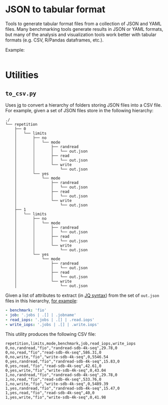 # JSON to tabular format

Tools to generate tabular format files from a collection of JSON and 
YAML files. Many benchmarking tools generate results in JSON or YAML 
formats, but many of the analysis and visualization tools work better 
with tabular formats (e.g. CSV, R/Pandas dataframes, etc.).

Example:

```javascript
```

# Utilities

## `to_csv.py`

Uses [jq](https://stedolan.github.io/jq/) to convert a hierarchy of 
folders storing JSON files into a CSV file. For example, given a set 
of JSON files store in the following hierarchy:

```
./
└── repetition
    ├── 0
    │   └── limits
    │       ├── no
    │       │   └── mode
    │       │       ├── randread
    │       │       │   └── out.json
    │       │       ├── read
    │       │       │   └── out.json
    │       │       └── write
    │       │           └── out.json
    │       └── yes
    │           └── mode
    │               ├── randread
    │               │   └── out.json
    │               ├── read
    │               │   └── out.json
    │               └── write
    │                   └── out.json
    ├── 1
    │   └── limits
    │       ├── no
    │       │   └── mode
    │       │       ├── randread
    │       │       │   └── out.json
    │       │       ├── read
    │       │       │   └── out.json
    │       │       └── write
    │       │           └── out.json
    │       └── yes
    │           └── mode
    │               ├── randread
    │               │   └── out.json
    │               ├── read
    │               │   └── out.json
    │               └── write
    │                   └── out.json
```

Given a list of attributes to extract (in [JQ 
syntax](https://stedolan.github.io/jq/tutorial/)) from the set of 
`out.json` files in this hierarchy, [for example]():

```yaml
- benchmark: 'fio'
- job: '.jobs | .[] | .jobname'
- read_iops: '.jobs | .[] | .read.iops'
- write_iops: '.jobs | .[] | .write.iops'
```

This utility produces the following CSV file:

```csv
repetition,limits,mode,benchmark,job,read_iops,write_iops
0,no,randread,"fio","randread-sdb-4k-seq",29.78,0
0,no,read,"fio","read-sdb-4k-seq",586.31,0
0,no,write,"fio","write-sdb-4k-seq",0,5546.54
0,yes,randread,"fio","randread-sdb-4k-seq",15.83,0
0,yes,read,"fio","read-sdb-4k-seq",42.61,0
0,yes,write,"fio","write-sdb-4k-seq",0,43.04
1,no,randread,"fio","randread-sdb-4k-seq",29.78,0
1,no,read,"fio","read-sdb-4k-seq",533.76,0
1,no,write,"fio","write-sdb-4k-seq",0,5489.39
1,yes,randread,"fio","randread-sdb-4k-seq",15.47,0
1,yes,read,"fio","read-sdb-4k-seq",40,0
1,yes,write,"fio","write-sdb-4k-seq",0,41.98
```
